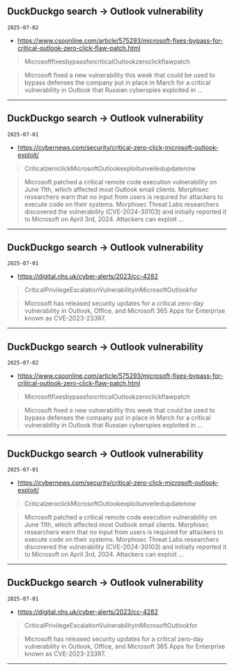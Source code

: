 ## DuckDuckgo search -> Outlook vulnerability
`2025-07-02`

* https://www.csoonline.com/article/575293/microsoft-fixes-bypass-for-critical-outlook-zero-click-flaw-patch.html

<blockquote>
 MicrosoftfixesbypassforcriticalOutlookzeroclickflawpatch
</blockquote>
<blockquote>
Microsoft fixed a new vulnerability this week that could be used to bypass defenses the company put in place in March for a critical vulnerability in Outlook that Russian cyberspies exploited in ...
</blockquote>

---

## DuckDuckgo search -> Outlook vulnerability
`2025-07-01`

* https://cybernews.com/security/critical-zero-click-microsoft-outlook-exploit/

<blockquote>
 CriticalzeroclickMicrosoftOutlookexploitunveiledupdatenow
</blockquote>
<blockquote>
Microsoft patched a critical remote code execution vulnerability on June 11th, which affected most Outlook email clients. Morphisec researchers warn that no input from users is required for attackers to execute code on their systems. Morphisec Threat Labs researchers discovered the vulnerability (CVE-2024-30103) and initially reported it to Microsoft on April 3rd, 2024. Attackers can exploit ...
</blockquote>

---

## DuckDuckgo search -> Outlook vulnerability
`2025-07-01`

* https://digital.nhs.uk/cyber-alerts/2023/cc-4282

<blockquote>
 CriticalPrivilegeEscalationVulnerabilityinMicrosoftOutlookfor
</blockquote>
<blockquote>
Microsoft has released security updates for a critical zero-day vulnerability in Outlook, Office, and Microsoft 365 Apps for Enterprise known as CVE-2023-23397.
</blockquote>

---

## DuckDuckgo search -> Outlook vulnerability
`2025-07-02`

* https://www.csoonline.com/article/575293/microsoft-fixes-bypass-for-critical-outlook-zero-click-flaw-patch.html

<blockquote>
 MicrosoftfixesbypassforcriticalOutlookzeroclickflawpatch
</blockquote>
<blockquote>
Microsoft fixed a new vulnerability this week that could be used to bypass defenses the company put in place in March for a critical vulnerability in Outlook that Russian cyberspies exploited in ...
</blockquote>

---

## DuckDuckgo search -> Outlook vulnerability
`2025-07-01`

* https://cybernews.com/security/critical-zero-click-microsoft-outlook-exploit/

<blockquote>
 CriticalzeroclickMicrosoftOutlookexploitunveiledupdatenow
</blockquote>
<blockquote>
Microsoft patched a critical remote code execution vulnerability on June 11th, which affected most Outlook email clients. Morphisec researchers warn that no input from users is required for attackers to execute code on their systems. Morphisec Threat Labs researchers discovered the vulnerability (CVE-2024-30103) and initially reported it to Microsoft on April 3rd, 2024. Attackers can exploit ...
</blockquote>

---

## DuckDuckgo search -> Outlook vulnerability
`2025-07-01`

* https://digital.nhs.uk/cyber-alerts/2023/cc-4282

<blockquote>
 CriticalPrivilegeEscalationVulnerabilityinMicrosoftOutlookfor
</blockquote>
<blockquote>
Microsoft has released security updates for a critical zero-day vulnerability in Outlook, Office, and Microsoft 365 Apps for Enterprise known as CVE-2023-23397.
</blockquote>

---

